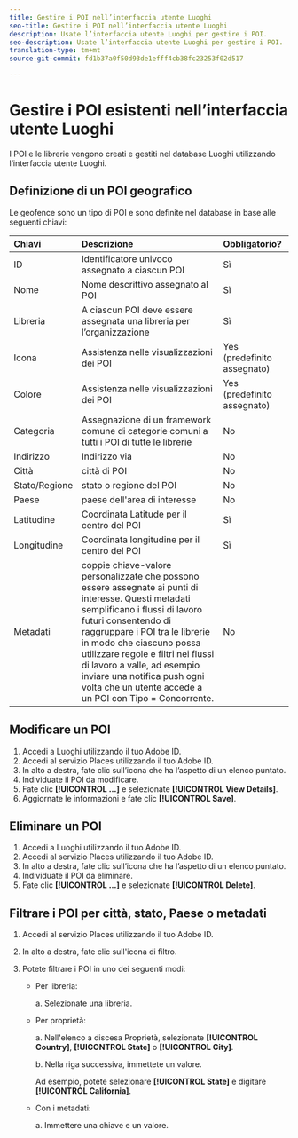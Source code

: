 ```yaml
---
title: Gestire i POI nell’interfaccia utente Luoghi
seo-title: Gestire i POI nell’interfaccia utente Luoghi
description: Usate l’interfaccia utente Luoghi per gestire i POI.
seo-description: Usate l’interfaccia utente Luoghi per gestire i POI.
translation-type: tm+mt
source-git-commit: fd1b37a0f50d93de1efff4cb38fc23253f02d517

---
```



# Gestire i POI esistenti nell’interfaccia utente Luoghi

I POI e le librerie vengono creati e gestiti nel database Luoghi utilizzando l’interfaccia utente Luoghi.

## Definizione di un POI geografico

Le geofence sono un tipo di POI e sono definite nel database in base alle seguenti chiavi:

| Chiavi | Descrizione | Obbligatorio? |
| :--- | :--- | :--- |
| ID | Identificatore univoco assegnato a ciascun POI | Sì |
| Nome | Nome descrittivo assegnato al POI | Sì |
| Libreria | A ciascun POI deve essere assegnata una libreria per l’organizzazione | Sì |
| Icona | Assistenza nelle visualizzazioni dei POI | Yes (predefinito assegnato) |
| Colore | Assistenza nelle visualizzazioni dei POI | Yes (predefinito assegnato) |
| Categoria | Assegnazione di un framework comune di categorie comuni a tutti i POI di tutte le librerie | No |
| Indirizzo | Indirizzo via | No |
| Città | città di POI | No |
| Stato/Regione | stato o regione del POI | No |
| Paese | paese dell'area di interesse | No |
| Latitudine | Coordinata Latitude per il centro del POI | Sì |
| Longitudine | Coordinata longitudine per il centro del POI | Sì |
| Metadati | coppie chiave-valore personalizzate che possono essere assegnate ai punti di interesse. Questi metadati semplificano i flussi di lavoro futuri consentendo di raggruppare i POI tra le librerie in modo che ciascuno possa utilizzare regole e filtri nei flussi di lavoro a valle, ad esempio inviare una notifica push ogni volta che un utente accede a un POI con Tipo = Concorrente. | No |


## Modificare un POI

1. Accedi a Luoghi utilizzando il tuo Adobe ID.
1. Accedi al servizio Places utilizzando il tuo Adobe ID.
1. In alto a destra, fate clic sull’icona che ha l’aspetto di un elenco puntato.
1. Individuate il POI da modificare.
1. Fate clic **[!UICONTROL ...]** e selezionate **[!UICONTROL View Details]**.
1. Aggiornate le informazioni e fate clic **[!UICONTROL Save]**.

## Eliminare un POI

1. Accedi a Luoghi utilizzando il tuo Adobe ID.
1. Accedi al servizio Places utilizzando il tuo Adobe ID.
1. In alto a destra, fate clic sull’icona che ha l’aspetto di un elenco puntato.
1. Individuate il POI da eliminare.
1. Fate clic **[!UICONTROL ...]** e selezionate **[!UICONTROL Delete]**.

## Filtrare i POI per città, stato, Paese o metadati

1. Accedi al servizio Places utilizzando il tuo Adobe ID.
1. In alto a destra, fate clic sull'icona di filtro.
1. Potete filtrare i POI in uno dei seguenti modi:

   * Per libreria:

      a. Selezionate una libreria.

   * Per proprietà:

      a. Nell'elenco a discesa Proprietà, selezionate **[!UICONTROL Country]**, **[!UICONTROL State]** o **[!UICONTROL City]**.

      b. Nella riga successiva, immettete un valore.

      Ad esempio, potete selezionare **[!UICONTROL State]** e digitare **[!UICONTROL California]**.

   * Con i metadati:

      a. Immettere una chiave e un valore.
